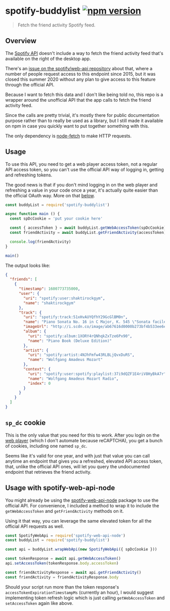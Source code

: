 # spotify-buddylist [![npm version](http://img.shields.io/npm/v/spotify-buddylist.svg?style=flat-square)](https://www.npmjs.org/package/spotify-buddylist)

> Fetch the friend activity Spotify feed.

## Overview

The [Spotify API](https://developer.spotify.com/documentation/web-api/)
doesn't include a way to fetch the friend activity feed that's
available on the right of the desktop app.

There's an [issue on the spotify/web-api repository](https://github.com/spotify/web-api/issues/83)
about that, where a number of people request access to this endpoint
since 2015, but it was closed this summer 2020 without any plan to give
access to this feature through the official API.

Because I want to fetch this data and I don't like being told no, this
repo is a wrapper around the unofficial API that the app calls to fetch
the friend activity feed.

Since the calls are pretty trivial, it's mostly there for public
documentation purpose rather than to really be used as a library, but I
still made it available on npm in case you quickly want to put together
something with this.

The only dependency is [node-fetch](https://github.com/node-fetch/node-fetch)
to make HTTP requests.

## Usage

To use this API, you need to get a web player access token, not a
regular API access token, so you can't use the official API way of
logging in, getting and refreshing tokens.

The good news is that if you don't mind logging in on the web player and
refreshing a value in your code once a year, it's actually quite easier
than the official OAuth way. More on that [below](#sp-dc-cookie).

```js
const buddyList = require('spotify-buddylist')

async function main () {
  const spDcCookie = 'put your cookie here'

  const { accessToken } = await buddyList.getWebAccessToken(spDcCookie)
  const friendActivity = await buddyList.getFriendActivity(accessToken)

  console.log(friendActivity)
}

main()
```

The output looks like:

```json
{
  "friends": [
    {
      "timestamp": 1600773735000,
      "user": {
        "uri": "spotify:user:shaktirockgym",
        "name": "shaktirockgym"
      },
      "track": {
        "uri": "spotify:track:51xHvAUYQfhY29GcGlBM0n",
        "name": "Piano Sonata No. 16 in C Major, K. 545 \"Sonata facile\": 1. Allegro",
        "imageUrl": "http://i.scdn.co/image/ab67616d0000b273bf4b533ee6e9634a6fcd8882",
        "album": {
          "uri": "spotify:album:1XORY4rQNhqkZxTze6Px90",
          "name": "Piano Book (Deluxe Edition)"
        },
        "artist": {
          "uri": "spotify:artist:4NJhFmfw43RLBLjQvxDuRS",
          "name": "Wolfgang Amadeus Mozart"
        },
        "context": {
          "uri": "spotify:user:spotify:playlist:37i9dQZF1E4riV8HyBkA7r",
          "name": "Wolfgang Amadeus Mozart Radio",
          "index": 0
        }
      }
    }
  ]
}
```

## `sp_dc` cookie

This is the only value that you need for this to work. After you login
on the [web player] (which I don't automate because reCAPTCHA), you get
a bunch of cookies, including one named `sp_dc`.

[web player]: https://open.spotify.com/

Seems like it's valid for one year, and with just that value you can
call anytime an endpoint that gives you a refreshed, elevated API access
token, that, unlike the official API ones, will let you query the
undocumented endpoint that retrieves the friend activity.

## Usage with spotify-web-api-node

You might already be using the [spotify-web-api-node](https://github.com/thelinmichael/spotify-web-api-node)
package to use the official API. For convenience, I included a method to
wrap it to include the `getWebAccessToken` and `getFriendActivity`
methods on it.

Using it that way, you can leverage the same elevated token for all the
official API requests as well.

```js
const SpotifyWebApi = require('spotify-web-api-node')
const buddyList = require('spotify-buddylist')

const api = buddyList.wrapWebApi(new SpotifyWebApi({ spDcCookie }))

const tokenResponse = await api.getWebAccessToken()
api.setAccessToken(tokenResponse.body.accessToken)

const friendActivityResponse = await api.getFriendActivity()
const friendActivity = friendActivityResponse.body
```

Should your script run more than the token response's
`accessTokenExpirationTimestampMs` (currently an hour), I would suggest
implementing token refresh logic which is just calling
`getWebAccessToken` and `setAccessToken` again like above.
